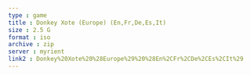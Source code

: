 ```yaml
---
type : game
title : Donkey Xote (Europe) (En,Fr,De,Es,It)
size : 2.5 G
format : iso
archive : zip
server : myrient
link2 : Donkey%20Xote%20%28Europe%29%20%28En%2CFr%2CDe%2CEs%2CIt%29
---
```

